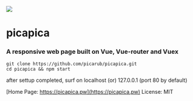 ![](https://picapica.pw/r/l.png)
# picapica
### A responsive web page built on Vue, Vue-router and Vuex

    git clone https://github.com/picarub/picapica.git
    cd picapica && npm start
    
after settup completed, surf on
    localhost    (or)
    127.0.0.1    (port 80 by default)

[Home Page: https://picapica.pw](https://picapica.pw)
License: MIT 


